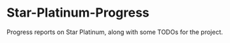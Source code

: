 # Star-Platinum-Progress

Progress reports on Star Platinum, along with some TODOs for the project.
